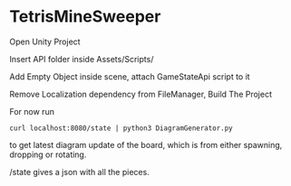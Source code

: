 # TetrisMineSweeper

Open Unity Project

Insert API folder inside Assets/Scripts/

Add Empty Object inside scene, attach GameStateApi script to it

Remove Localization dependency from FileManager, Build The Project

For now
run 
```
curl localhost:8080/state | python3 DiagramGenerator.py
```
to get latest diagram update of the board, which is from either spawning, dropping or rotating.

/state gives a json with all the pieces.